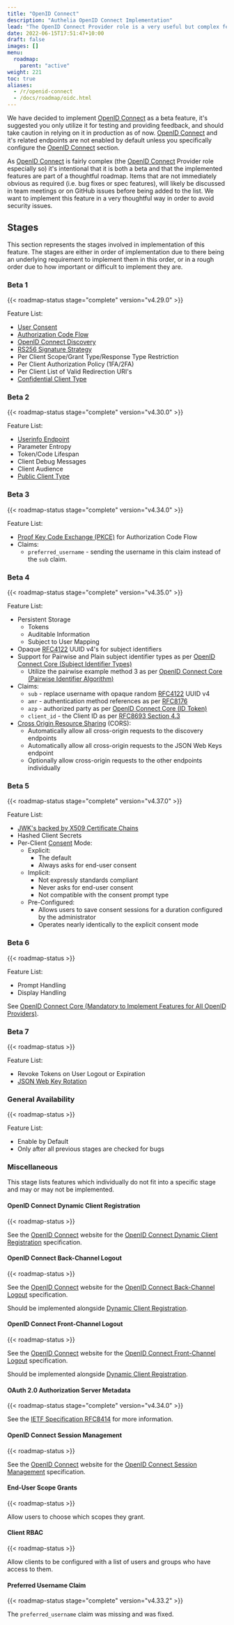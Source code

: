 ```yaml
---
title: "OpenID Connect"
description: "Authelia OpenID Connect Implementation"
lead: "The OpenID Connect Provider role is a very useful but complex feature to enhance interoperability of Authelia with other products. "
date: 2022-06-15T17:51:47+10:00
draft: false
images: []
menu:
  roadmap:
    parent: "active"
weight: 221
toc: true
aliases:
  - /r/openid-connect
  - /docs/roadmap/oidc.html
---
```


We have decided to implement [OpenID Connect] as a beta feature, it's suggested you only utilize it for testing and
providing feedback, and should take caution in relying on it in production as of now. [OpenID Connect] and it's related
endpoints are not enabled by default unless you specifically configure the [OpenID Connect] section.

As [OpenID Connect] is fairly complex (the [OpenID Connect] Provider role especially so) it's intentional that it is
both a beta and that the implemented features are part of a thoughtful roadmap. Items that are not immediately obvious
as required (i.e. bug fixes or spec features), will likely be discussed in team meetings or on GitHub issues before
being added to the list. We want to implement this feature in a very thoughtful way in order to avoid security issues.

## Stages

This section represents the stages involved in implementation of this feature. The stages are either in order of
implementation due to there being an underlying requirement to implement them in this order, or in a rough order due to
how important or difficult to implement they are.

### Beta 1

{{< roadmap-status stage="complete" version="v4.29.0" >}}

Feature List:

* [User Consent](https://openid.net/specs/openid-connect-core-1_0.html#Consent)
* [Authorization Code Flow](https://openid.net/specs/openid-connect-core-1_0.html#CodeFlowSteps)
* [OpenID Connect Discovery](https://openid.net/specs/openid-connect-discovery-1_0.html)
* [RS256 Signature Strategy](https://www.rfc-editor.org/rfc/rfc7518.html#section-3.1)
* Per Client Scope/Grant Type/Response Type Restriction
* Per Client Authorization Policy (1FA/2FA)
* Per Client List of Valid Redirection URI's
* [Confidential Client Type](https://www.rfc-editor.org/rfc/rfc6749.html#section-2.1)

### Beta 2

{{< roadmap-status stage="complete" version="v4.30.0" >}}

Feature List:

* [Userinfo Endpoint](https://openid.net/specs/openid-connect-core-1_0.html#UserInfo)
* Parameter Entropy
* Token/Code Lifespan
* Client Debug Messages
* Client Audience
* [Public Client Type](https://www.rfc-editor.org/rfc/rfc6749.html#section-2.1)

### Beta 3

{{< roadmap-status stage="complete" version="v4.34.0" >}}

Feature List:

* [Proof Key Code Exchange (PKCE)](https://www.rfc-editor.org/rfc/rfc7636.html) for Authorization Code Flow
* Claims:
  * `preferred_username` - sending the username in this claim instead of the `sub` claim.

### Beta 4

{{< roadmap-status stage="complete" version="v4.35.0" >}}

Feature List:

* Persistent Storage
  * Tokens
  * Auditable Information
  * Subject to User Mapping
* Opaque [RFC4122] UUID v4's for subject identifiers
* Support for Pairwise and Plain subject identifier types as per [OpenID Connect Core (Subject Identifier Types)]
  * Utilize the pairwise example method 3 as per [OpenID Connect Core (Pairwise Identifier Algorithm)]
* Claims:
  * `sub` - replace username with opaque random [RFC4122] UUID v4
  * `amr` - authentication method references as per [RFC8176]
  * `azp` - authorized party as per [OpenID Connect Core (ID Token)]
  * `client_id` - the Client ID as per [RFC8693 Section 4.3]
* [Cross Origin Resource Sharing] (CORS):
  * Automatically allow all cross-origin requests to the discovery endpoints
  * Automatically allow all cross-origin requests to the JSON Web Keys endpoint
  * Optionally allow cross-origin requests to the other endpoints individually

### Beta 5

{{< roadmap-status stage="complete" version="v4.37.0" >}}

Feature List:

* [JWK's backed by X509 Certificate Chains](https://www.rfc-editor.org/rfc/rfc7517#section-4.7)
* Hashed Client Secrets
* Per-Client [Consent](https://openid.net/specs/openid-connect-core-1_0.html#Consent) Mode:
  * Explicit:
    * The default
    * Always asks for end-user consent
  * Implicit:
    * Not expressly standards compliant
    * Never asks for end-user consent
    * Not compatible with the consent prompt type
  * Pre-Configured:
    * Allows users to save consent sessions for a duration configured by the administrator
    * Operates nearly identically to the explicit consent mode

### Beta 6

{{< roadmap-status >}}

Feature List:

* Prompt Handling
* Display Handling

See [OpenID Connect Core (Mandatory to Implement Features for All OpenID Providers)].

### Beta 7

{{< roadmap-status >}}

Feature List:

* Revoke Tokens on User Logout or Expiration
* [JSON Web Key Rotation](https://openid.net/specs/openid-connect-messages-1_0-20.html#rotate.sig.keys)

### General Availability

{{< roadmap-status >}}

Feature List:

* Enable by Default
* Only after all previous stages are checked for bugs

### Miscellaneous

This stage lists features which individually do not fit into a specific stage and may or may not be implemented.

#### OpenID Connect Dynamic Client Registration

{{< roadmap-status >}}

See the [OpenID Connect] website for the [OpenID Connect Dynamic Client Registration] specification.

#### OpenID Connect Back-Channel Logout

{{< roadmap-status >}}

See the [OpenID Connect] website for the [OpenID Connect Back-Channel Logout] specification.

Should be implemented alongside [Dynamic Client Registration](#openid-connect-dynamic-client-registration).

#### OpenID Connect Front-Channel Logout

{{< roadmap-status >}}

See the [OpenID Connect] website for the [OpenID Connect Front-Channel Logout] specification.

Should be implemented alongside [Dynamic Client Registration](#openid-connect-dynamic-client-registration).

#### OAuth 2.0 Authorization Server Metadata

{{< roadmap-status stage="complete" version="v4.34.0" >}}

See the [IETF Specification RFC8414](https://www.rfc-editor.org/rfc/rfc8414.html) for more information.

#### OpenID Connect Session Management

{{< roadmap-status >}}

See the [OpenID Connect] website for the [OpenID Connect Session Management] specification.

#### End-User Scope Grants

{{< roadmap-status >}}

Allow users to choose which scopes they grant.

#### Client RBAC

{{< roadmap-status >}}

Allow clients to be configured with a list of users and groups who have access to them.

#### Preferred Username Claim

{{< roadmap-status stage="complete" version="v4.33.2" >}}

The `preferred_username` claim was missing and was fixed.

[Cross Origin Resource Sharing]: https://developer.mozilla.org/en-US/docs/Web/HTTP/CORS

[RFC8176]: https://www.rfc-editor.org/rfc/rfc8176.html
[RFC8693 Section 4.3]: https://www.rfc-editor.org/rfc/rfc8693.html/#section-4.3
[RFC4122]: https://www.rfc-editor.org/rfc/rfc4122.html

[OpenID Connect]: https://openid.net/connect/
[OpenID Connect Front-Channel Logout]: https://openid.net/specs/openid-connect-frontchannel-1_0.html
[OpenID Connect Back-Channel Logout]: https://openid.net/specs/openid-connect-backchannel-1_0.html
[OpenID Connect Session Management]: https://openid.net/specs/openid-connect-session-1_0.html
[OpenID Connect Dynamic Client Registration]: https://openid.net/specs/openid-connect-registration-1_0.html

[OpenID Connect Core (ID Token)]: https://openid.net/specs/openid-connect-core-1_0.html#IDToken
[OpenID Connect Core (Subject Identifier Types)]: https://openid.net/specs/openid-connect-core-1_0.html#SubjectIDTypes
[OpenID Connect Core (Pairwise Identifier Algorithm)]: https://openid.net/specs/openid-connect-core-1_0.html#PairwiseAlg
[OpenID Connect Core (Mandatory to Implement Features for All OpenID Providers)]: https://openid.net/specs/openid-connect-core-1_0.html#ServerMTI
